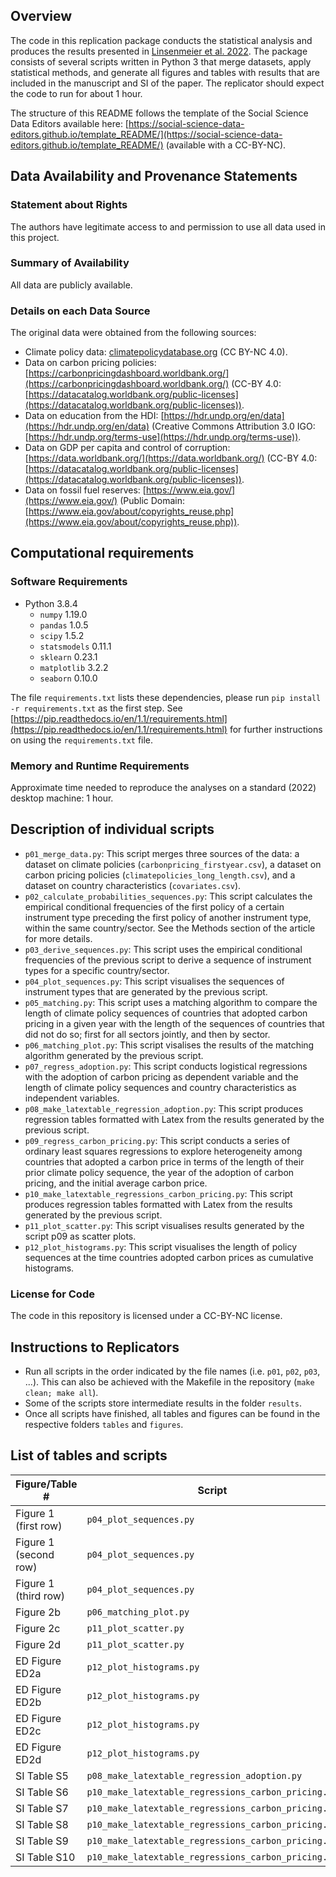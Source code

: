 Overview
--------

The code in this replication package conducts the statistical analysis and produces the results presented in [Linsenmeier et al. 2022](https://mlinsenmeier.com/research/). The package consists of several scripts written in Python 3 that merge datasets, apply statistical methods, and generate all figures and tables with results that are included in the manuscript and SI of the paper. The replicator should expect the code to run for about 1 hour.

The structure of this README follows the template of the Social Science Data Editors available here: [https://social-science-data-editors.github.io/template_README/](https://social-science-data-editors.github.io/template_README/) (available with a CC-BY-NC).

Data Availability and Provenance Statements
----------------------------

### Statement about Rights

The authors have legitimate access to and permission to use all data used in this project. 

### Summary of Availability

All data are publicly available.

### Details on each Data Source

The original data were obtained from the following sources:

- Climate policy data: [climatepolicydatabase.org](https://climatepolicydatabase.org) (CC BY-NC 4.0).
- Data on carbon pricing policies: [https://carbonpricingdashboard.worldbank.org/](https://carbonpricingdashboard.worldbank.org/) (CC-BY 4.0: [https://datacatalog.worldbank.org/public-licenses](https://datacatalog.worldbank.org/public-licenses)).
- Data on education from the HDI: [https://hdr.undp.org/en/data](https://hdr.undp.org/en/data) (Creative Commons Attribution 3.0 IGO: [https://hdr.undp.org/terms-use](https://hdr.undp.org/terms-use)).
- Data on GDP per capita and control of corruption: [https://data.worldbank.org/](https://data.worldbank.org/) (CC-BY 4.0: [https://datacatalog.worldbank.org/public-licenses](https://datacatalog.worldbank.org/public-licenses)).
- Data on fossil fuel reserves: [https://www.eia.gov/](https://www.eia.gov/) (Public Domain: [https://www.eia.gov/about/copyrights_reuse.php](https://www.eia.gov/about/copyrights_reuse.php)).

Computational requirements
---------------------------

### Software Requirements

- Python 3.8.4
  - `numpy` 1.19.0
  - `pandas` 1.0.5
  - `scipy` 1.5.2
  - `statsmodels` 0.11.1
  - `sklearn` 0.23.1
  - `matplotlib` 3.2.2
  - `seaborn` 0.10.0

The file `requirements.txt` lists these dependencies, please run `pip install -r requirements.txt` as the first step. See [https://pip.readthedocs.io/en/1.1/requirements.html](https://pip.readthedocs.io/en/1.1/requirements.html) for further instructions on using the `requirements.txt` file.

### Memory and Runtime Requirements

Approximate time needed to reproduce the analyses on a standard (2022) desktop machine: 1 hour.

Description of individual scripts
----------------------------

- `p01_merge_data.py`: This script merges three sources of the data: a dataset on climate policies (`carbonpricing_firstyear.csv`), a dataset on carbon pricing policies (`climatepolicies_long_length.csv`), and a dataset on country characteristics (`covariates.csv`). 
- `p02_calculate_probabilities_sequences.py`: This script calculates the empirical conditional frequencies of the first policy of a certain instrument type preceding the first policy of another instrument type, within the same country/sector. See the Methods section of the article for more details.
- `p03_derive_sequences.py`: This script uses the empirical conditional frequencies of the previous script to derive a sequence of instrument types for a specific country/sector.
- `p04_plot_sequences.py`: This script visualises the sequences of instrument types that are generated by the previous script.
- `p05_matching.py`: This script uses a matching algorithm to compare the length of climate policy sequences of countries that adopted carbon pricing in a given year with the length of the sequences of countries that did not do so; first for all sectors jointly, and then by sector.
- `p06_matching_plot.py`: This script visalises the results of the matching algorithm generated by the previous script.
- `p07_regress_adoption.py`: This script conducts logistical regressions with the adoption of carbon pricing as dependent variable and the length of climate policy sequences and country characteristics as independent variables.
- `p08_make_latextable_regression_adoption.py`: This script produces regression tables formatted with Latex from the results generated by the previous script.
- `p09_regress_carbon_pricing.py`: This script conducts a series of ordinary least squares regressions to explore heterogeneity among countries that adopted a carbon price in terms of the length of their prior climate policy sequence, the year of the adoption of carbon pricing, and the initial average carbon price.
- `p10_make_latextable_regressions_carbon_pricing.py`: This script produces regression tables formatted with Latex from the results generated by the previous script.
- `p11_plot_scatter.py`: This script visualises results generated by the script p09 as scatter plots.
- `p12_plot_histograms.py`: This script visualises the length of policy sequences at the time countries adopted carbon prices as cumulative histograms.

### License for Code

The code in this repository is licensed under a CC-BY-NC license.

Instructions to Replicators
---------------------------

- Run all scripts in the order indicated by the file names (i.e. `p01`, `p02`, `p03`, ...). This can also be achieved with the Makefile in the repository (`make clean; make all`).
- Some of the scripts store intermediate results in the folder `results`.
- Once all scripts have finished, all tables and figures can be found in the respective folders `tables` and `figures`.

List of tables and scripts
---------------------------

| Figure/Table #         | Script                   | Output file                                                               |
|------------------------|--------------------------|---------------------------------------------------------------------------|
| Figure 1 (first row)   | `p04_plot_sequences.py`  | `./figures/sequences-instruments_all.pdf`                                 |
| Figure 1 (second row)  | `p04_plot_sequences.py`  | `./figures/sequences-instruments_by-sector.pdf`                           |
| Figure 1 (third row)   | `p04_plot_sequences.py`  | `./figures/sequences-instruments_by-country.pdf`                          |
| Figure 2b              | `p06_matching_plot.py`   | `./figures/matching_result.pdf`                                           |
| Figure 2c              | `p11_plot_scatter.py`    | `./figures/scatterplot_sequence.pdf`                                      |
| Figure 2d              | `p11_plot_scatter.py`    | `./figures/scatterplot_pricelevel.pdf`                                    |
| ED Figure ED2a         | `p12_plot_histograms.py` | `./figures/histogram_policysequences_electricity_and_heat_production.pdf` |
| ED Figure ED2b         | `p12_plot_histograms.py` | `./figures/histogram_policysequences_transport.pdf`                       |
| ED Figure ED2c         | `p12_plot_histograms.py` | `./figures/histogram_policysequences_buildings.pdf`                       |
| ED Figure ED2d         | `p12_plot_histograms.py` | `./figures/histogram_policysequences_industry.pdf`                        |
| SI Table S5            | `p08_make_latextable_regression_adoption.py`        | `./tables/table_results_adoption_01.tex`       |
| SI Table S6            | `p10_make_latextable_regressions_carbon_pricing.py` | `./tables/table_results_firstyear_01.tex`      |
| SI Table S7            | `p10_make_latextable_regressions_carbon_pricing.py` | `./tables/table_results_firstyear_02.tex`      |
| SI Table S8            | `p10_make_latextable_regressions_carbon_pricing.py` | `./tables/table_results_firstyear_03.tex`      |
| SI Table S9            | `p10_make_latextable_regressions_carbon_pricing.py` | `./tables/table_results_firstyear_04.tex`      |
| SI Table S10           | `p10_make_latextable_regressions_carbon_pricing.py` | `./tables/table_results_firstyear_05.tex`      |
